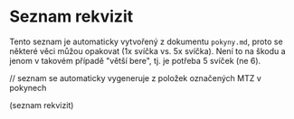 # Seznam rekvizit

Tento seznam je automaticky vytvořený z dokumentu `pokyny.md`, proto se některé věci můžou opakovat (1x svíčka vs. 5x svíčka). Není to na škodu a jenom v takovém případě "větší bere", tj. je potřeba 5 svíček (ne 6).

// seznam se automaticky vygeneruje z položek označených MTZ v pokynech

(seznam rekvizit)
